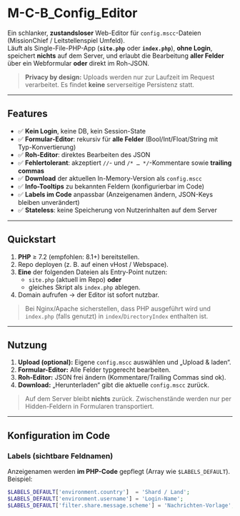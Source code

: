 # M-C-B_Config_Editor

Ein schlanker, **zustandsloser** Web-Editor für `config.mscc`-Dateien (MissionChief / Leitstellenspiel Umfeld).  
Läuft als Single-File-PHP-App (**`site.php`** oder **`index.php`**), **ohne Login**, speichert **nichts** auf dem Server, und erlaubt die Bearbeitung **aller Felder** über ein Webformular **oder** direkt im Roh-JSON.

> **Privacy by design:** Uploads werden nur zur Laufzeit im Request verarbeitet. Es findet **keine** serverseitige Persistenz statt.

---

## Features

- ✅ **Kein Login**, keine DB, kein Session-State  
- ✅ **Formular-Editor**: rekursiv für **alle Felder** (Bool/Int/Float/String mit Typ-Konvertierung)  
- ✅ **Roh-Editor**: direktes Bearbeiten des JSON  
- ✅ **Fehlertolerant**: akzeptiert `//`- und `/* … */`-Kommentare sowie **trailing commas**  
- ✅ **Download** der aktuellen In-Memory-Version als `config.mscc`  
- ✅ **Info-Tooltips** zu bekannten Feldern (konfigurierbar im Code)  
- ✅ **Labels im Code** anpassbar (Anzeigenamen ändern, JSON-Keys bleiben unverändert)  
- ✅ **Stateless**: keine Speicherung von Nutzerinhalten auf dem Server

---

## Quickstart

1. **PHP** ≥ 7.2 (empfohlen: 8.1+) bereitstellen.
2. Repo deployen (z. B. auf einen vHost / Webspace).
3. **Eine** der folgenden Dateien als Entry-Point nutzen:
   - `site.php` (aktuell im Repo) **oder**
   - gleiches Skript als `index.php` ablegen.
4. Domain aufrufen → der Editor ist sofort nutzbar.

> Bei Nginx/Apache sicherstellen, dass PHP ausgeführt wird und `index.php` (falls genutzt) in `index`/`DirectoryIndex` enthalten ist.

---

## Nutzung

1. **Upload (optional):** Eigene `config.mscc` auswählen und „Upload & laden“.  
2. **Formular-Editor:** Alle Felder typgerecht bearbeiten.  
3. **Roh-Editor:** JSON frei ändern (Kommentare/Trailing Commas sind ok).  
4. **Download:** „Herunterladen“ gibt die aktuelle `config.mscc` zurück.

> Auf dem Server bleibt **nichts** zurück. Zwischenstände werden nur per Hidden-Feldern in Formularen transportiert.

---

## Konfiguration im Code

### Labels (sichtbare Feldnamen)

Anzeigenamen werden **im PHP-Code** gepflegt (Array wie `$LABELS_DEFAULT`).  
Beispiel:

```php
$LABELS_DEFAULT['environment.country']  = 'Shard / Land';
$LABELS_DEFAULT['environment.username'] = 'Login-Name';
$LABELS_DEFAULT['filter.share.message.scheme'] = 'Nachrichten-Vorlage';
